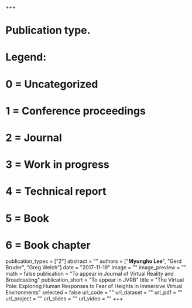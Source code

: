 +++
# Publication type.
# Legend:
# 0 = Uncategorized
# 1 = Conference proceedings
# 2 = Journal
# 3 = Work in progress
# 4 = Technical report
# 5 = Book
# 6 = Book chapter
publication_types = ["2"]
abstract = ""
authors = ["**Myungho Lee**", "Gerd Bruder", "Greg Welch"]
date = "2017-11-19"
image = ""
image_preview = ""
math = false
publication = "To appear in Journal of Virtual Reality and Broadcasting"
publication_short = "To appear in JVRB"
title = "The Virtual Pole: Exploring Human Responses to Fear of Heights in Immersive Virtual Environments"
selected = false
url_code = ""
url_dataset = ""
url_pdf = ""
url_project = ""
url_slides = ""
url_video = ""
+++
